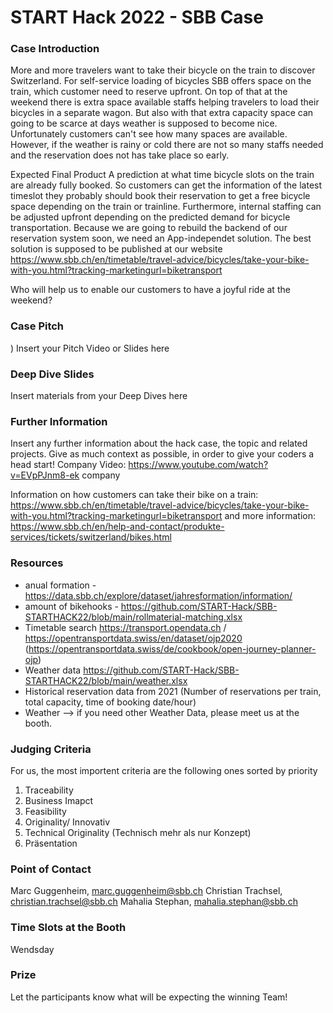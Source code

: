 # START Hack 2022 - SBB Case

### Case Introduction
More and more travelers want to take their bicycle on the train to discover Switzerland. For self-service loading of bicycles SBB offers space on the train, which customer need to reserve upfront. On top of that at the weekend there is extra space available staffs helping travelers to load their bicycles in a separate wagon. But also with that extra capacity space can going to be scarce at days weather is supposed to become nice. Unfortunately customers can't see how many spaces are available. 
However, if the weather is rainy or cold there are not so many staffs needed and the reservation does not has take place so early.

Expected Final Product
A prediction at what time bicycle slots on the train are already fully booked. So customers can get the information of the latest timeslot they probably should book their reservation to get a free bicycle space depending on the train or trainline. Furthermore, internal staffing can be adjusted upfront depending on the predicted demand for bicycle transportation. 
Because we are going to rebuild the backend of our reservation system soon, we need an App-independet solution.
The best solution is supposed to be published at our website https://www.sbb.ch/en/timetable/travel-advice/bicycles/take-your-bike-with-you.html?tracking-marketingurl=biketransport


Who will help us to enable our customers to have a joyful ride at the weekend?


### Case Pitch
)
Insert your Pitch Video or Slides here

### Deep Dive Slides
Insert materials from your Deep Dives here

### Further Information
Insert any further information about the hack case, the topic and related projects.
Give as much context as possible, in order to give your coders a head start!
Company Video: https://www.youtube.com/watch?v=EVpPJnm8-ek
company 

Information on how customers can take their bike on a train: https://www.sbb.ch/en/timetable/travel-advice/bicycles/take-your-bike-with-you.html?tracking-marketingurl=biketransport and more information: https://www.sbb.ch/en/help-and-contact/produkte-services/tickets/switzerland/bikes.html

### Resources
- anual formation - https://data.sbb.ch/explore/dataset/jahresformation/information/
- amount of bikehooks - https://github.com/START-Hack/SBB-STARTHACK22/blob/main/rollmaterial-matching.xlsx
-	Timetable search https://transport.opendata.ch / https://opentransportdata.swiss/en/dataset/ojp2020 (https://opentransportdata.swiss/de/cookbook/open-journey-planner-ojp)
-	Weather data https://github.com/START-Hack/SBB-STARTHACK22/blob/main/weather.xlsx
-	Historical reservation data from 2021 (Number of reservations per train, total capacity, time of booking date/hour) 
- Weather --> if you need other Weather Data, please meet us at the booth.

### Judging Criteria
For us, the most importent criteria are the following ones sorted by priority
1. Traceability 
2. Business Imapct 
3. Feasibility 
4. Originality/ Innovativ 
5. Technical Originality (Technisch mehr als nur Konzept) 
6. Präsentation  

### Point of Contact
Marc Guggenheim, marc.guggenheim@sbb.ch
Christian Trachsel, christian.trachsel@sbb.ch
Mahalia Stephan, mahalia.stephan@sbb.ch


### Time Slots at the Booth
Wendsday 

### Prize
Let the participants know what will be expecting the winning Team!
